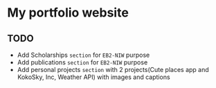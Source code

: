 # My portfolio website

## TODO
- Add Scholarships `section` for `EB2-NIW` purpose
- Add publications `section` for `EB2-NIW` purpose
- Add personal projects `section` with 2 projects(Cute places app and KokoSky, Inc, Weather API) with images and captions